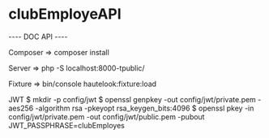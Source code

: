 # clubEmployeAPI

---- DOC API ---- 

Composer
=> composer install 

Server
=> php -S localhost:8000-tpublic/

Fixture
=> bin/console hautelook:fixture:load

JWT
$ mkdir -p config/jwt
$ openssl genpkey -out config/jwt/private.pem -aes256 -algorithm rsa -pkeyopt rsa_keygen_bits:4096
$ openssl pkey -in config/jwt/private.pem -out config/jwt/public.pem -pubout
JWT_PASSPHRASE=clubEmployes
